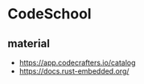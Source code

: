# CodeSchool 
## material
  * https://app.codecrafters.io/catalog
  * https://docs.rust-embedded.org/
